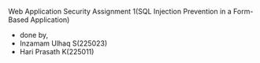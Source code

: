 Web Application Security 
Assignment 1(SQL Injection Prevention in a Form-Based Application)

- done by,
- Inzamam Ulhaq S(225023)
- Hari Prasath K(225011)
